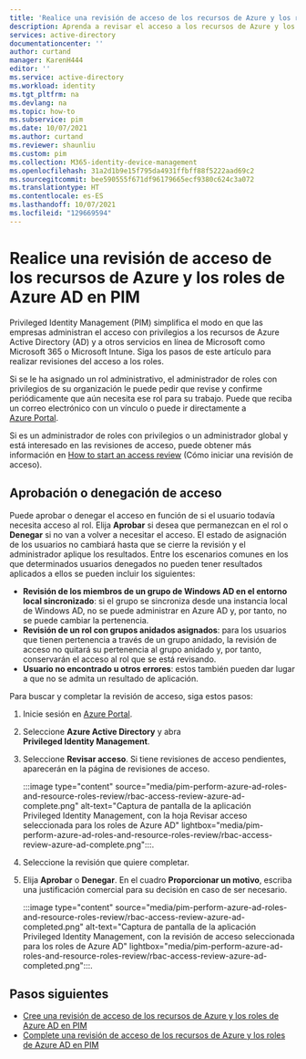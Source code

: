 ```yaml
---
title: 'Realice una revisión de acceso de los recursos de Azure y los roles de Azure AD en PIM: Azure AD | Microsoft Docs'
description: Aprenda a revisar el acceso a los recursos de Azure y los roles de Azure AD en Azure Active Directory Privileged Identity Management (PIM).
services: active-directory
documentationcenter: ''
author: curtand
manager: KarenH444
editor: ''
ms.service: active-directory
ms.workload: identity
ms.tgt_pltfrm: na
ms.devlang: na
ms.topic: how-to
ms.subservice: pim
ms.date: 10/07/2021
ms.author: curtand
ms.reviewer: shaunliu
ms.custom: pim
ms.collection: M365-identity-device-management
ms.openlocfilehash: 31a2d1b9e15f795da4931ffbff88f5222aad69c2
ms.sourcegitcommit: bee590555f671df96179665ecf9380c624c3a072
ms.translationtype: HT
ms.contentlocale: es-ES
ms.lasthandoff: 10/07/2021
ms.locfileid: "129669594"
---
```

# <a name="perform-an-access-review-of-azure-resource-and-azure-ad-roles-in-pim"></a>Realice una revisión de acceso de los recursos de Azure y los roles de Azure AD en PIM

Privileged Identity Management (PIM) simplifica el modo en que las empresas administran el acceso con privilegios a los recursos de Azure Active Directory (AD) y a otros servicios en línea de Microsoft como Microsoft 365 o Microsoft Intune. Siga los pasos de este artículo para realizar revisiones del acceso a los roles.

Si se le ha asignado un rol administrativo, el administrador de roles con privilegios de su organización le puede pedir que revise y confirme periódicamente que aún necesita ese rol para su trabajo. Puede que reciba un correo electrónico con un vínculo o puede ir directamente a [Azure Portal](https://portal.azure.com).

Si es un administrador de roles con privilegios o un administrador global y está interesado en las revisiones de acceso, puede obtener más información en [How to start an access review](pim-create-azure-ad-roles-and-resource-roles-review.md) (Cómo iniciar una revisión de acceso).

## <a name="approve-or-deny-access"></a>Aprobación o denegación de acceso

Puede aprobar o denegar el acceso en función de si el usuario todavía necesita acceso al rol. Elija **Aprobar** si desea que permanezcan en el rol o **Denegar** si no van a volver a necesitar el acceso. El estado de asignación de los usuarios no cambiará hasta que se cierre la revisión y el administrador aplique los resultados. Entre los escenarios comunes en los que determinados usuarios denegados no pueden tener resultados aplicados a ellos se pueden incluir los siguientes:

- **Revisión de los miembros de un grupo de Windows AD en el entorno local sincronizado**: si el grupo se sincroniza desde una instancia local de Windows AD, no se puede administrar en Azure AD y, por tanto, no se puede cambiar la pertenencia.
- **Revisión de un rol con grupos anidados asignados**: para los usuarios que tienen pertenencia a través de un grupo anidado, la revisión de acceso no quitará su pertenencia al grupo anidado y, por tanto, conservarán el acceso al rol que se está revisando.
- **Usuario no encontrado u otros errores**: estos también pueden dar lugar a que no se admita un resultado de aplicación.

Para buscar y completar la revisión de acceso, siga estos pasos:

1. Inicie sesión en [Azure Portal](https://portal.azure.com/).
1. Seleccione **Azure Active Directory** y abra **Privileged Identity Management**.
1. Seleccione **Revisar acceso**. Si tiene revisiones de acceso pendientes, aparecerán en la página de revisiones de acceso.

    :::image type="content" source="media/pim-perform-azure-ad-roles-and-resource-roles-review/rbac-access-review-azure-ad-complete.png" alt-text="Captura de pantalla de la aplicación Privileged Identity Management, con la hoja Revisar acceso seleccionada para los roles de Azure AD" lightbox="media/pim-perform-azure-ad-roles-and-resource-roles-review/rbac-access-review-azure-ad-complete.png":::.

1. Seleccione la revisión que quiere completar.
1. Elija **Aprobar** o **Denegar**. En el cuadro **Proporcionar un motivo**, escriba una justificación comercial para su decisión en caso de ser necesario.

    :::image type="content" source="media/pim-perform-azure-ad-roles-and-resource-roles-review/rbac-access-review-azure-ad-completed.png" alt-text="Captura de pantalla de la aplicación Privileged Identity Management, con la revisión de acceso seleccionada para los roles de Azure AD" lightbox="media/pim-perform-azure-ad-roles-and-resource-roles-review/rbac-access-review-azure-ad-completed.png":::.

## <a name="next-steps"></a>Pasos siguientes

- [Cree una revisión de acceso de los recursos de Azure y los roles de Azure AD en PIM](pim-create-azure-ad-roles-and-resource-roles-review.md)
- [Complete una revisión de acceso de los recursos de Azure y los roles de Azure AD en PIM](pim-complete-azure-ad-roles-and-resource-roles-review.md)

